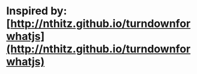 # Inspired by: [http://nthitz.github.io/turndownforwhatjs](http://nthitz.github.io/turndownforwhatjs)
